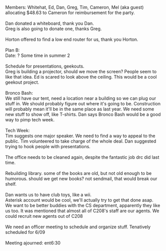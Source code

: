 Members: Whitehat, Ed, Dan, Greg, Tim, Cameron, Mel (aka guest)<br />
allocating $48.63 to Cameron for reimbursement for the party. <br />
<br />
Dan donated a whiteboard, thank you Dan.<br />
Greg is also going to donate one, thanks Greg.<br />
<br />
Horton offered to find a low end router for us, thank you Horton.<br />
<br />
Plan B:<br />
	Date: ?  Some time in summer 2 <tabled> <br />
	<br />
Schedule for presentations, geekouts.<br />
Greg is building a projector, should we move the screen? People seem to like that idea. Ed is scared to look above the ceiling. This would be a cool geekout project. 
<br /><br />
Bronco Bash:<br /> 
We still have our tent, need a location near a building so we can plug our stuff in. We should probably figure out where it's going to be. Construction will probably mean it'll be in the same place as last year. We need some new stuff to show off, like T-shirts. Dan says Bronco Bash would be a good way to pimp tech week. 
<br /><br />
Tech Week: <br />
Tim suggests one major speaker. We need to find a way to appeal to the public. Tim volunteered to take charge of the whole deal. Dan suggested trying to hook people with presentations. 
<br /><br />
The office needs to be cleaned again, despite the fantastic job drc did last time. 
<br /><br />
Rebuilding library. some of the books are old, but not old enough to be humorous. should we get new books? not sendmail, that would break our shelf. 
<br /><br />
Dan wants us to have club toys, like a wii. <br />
Asterisk account would be cool, we'll actually try to get that done asap.<br />
We want to be better buddies with the CS department, apparently they like us too. It was mentioned that almost all of C208's staff are our agents. We could recruit new agents out of C208 
<br /><br />
We need an officer meeting to schedule and organize stuff. Tenatively scheduled for 6/09 
<br /><br />
Meeting ajourned: 	ent6:30
